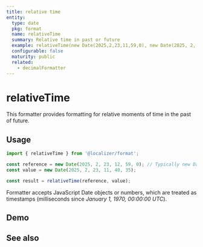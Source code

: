 ```yaml
---
title: relative time
entity:
  type: date
  pkg: format
  name: relativeTime
  summary: Relative time in past or future
  example: relativeTime(new Date(2025,2,23,11,59,0), new Date(2025, 2, 23, 11, 40, 35))
  configurable: false
  maturity: public
  related:
    - decimalFormatter
---
```


# relativeTime <Package name="format"/>

This formatter provides formatting for relative moments of time in the past of future.

## Usage

```typescript twoslash
import { relativeTime } from '@localizer/format';

const reference = new Date(2025, 2, 23, 12, 59, 0); // Typically new Date()
const value = new Date(2025, 2, 23, 11, 40, 35);

const result = relativeTime(reference, value);
```

Formatter accepts JavaScript Date objects or numbers, which are treated as timestamps (milliseconds since _January 1, 1970, 00:00:00 UTC_).

## Demo

<script setup>
  import { ref } from 'vue';
  import { NForm, NFormItem } from 'naive-ui/es/form';
  import { NDatePicker } from 'naive-ui/es/date-picker';

  const reference = ref(1742723940000);
  const value = ref(1742722835000);
</script>

<EntityDemo :args="[reference, value]">
  <NFormItem label="Reference">
    <NDatePicker v-model:value="reference" type="datetime" />
  </NFormItem>
  <NFormItem label="Value">
    <NDatePicker v-model:value="value" type="datetime" />
  </NFormItem>
</EntityDemo>

## See also

<Entities />
